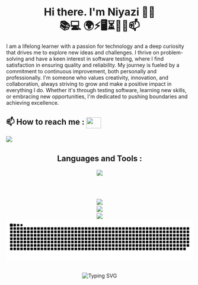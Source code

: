  <h1 align="center">Hi there. I'm Niyazi 👋🏻 <br>📚💻 🌍⚡🖥️⏳🔎💬📫</h1>
<p>I am a lifelong learner with a passion for technology and a deep curiosity that drives me to explore new ideas and challenges. I thrive on problem-solving and have a keen interest in software testing, where I find satisfaction in ensuring quality and reliability. My journey is fueled by a commitment to continuous improvement, both personally and professionally. I'm someone who values creativity, innovation, and collaboration, always striving to grow and make a positive impact in everything I do. Whether it's through testing software, learning new skills, or embracing new opportunities, I'm dedicated to pushing boundaries and achieving excellence.</p>
<h2> 📫 How to reach me : <a href="https://www.linkedin.com/in/niyazi-cholak/" target="blank"><img align="center" src="https://raw.githubusercontent.com/rahuldkjain/github-profile-readme-generator/master/src/images/icons/Social/linked-in-alt.svg" alt="" height="30" width="40" /></a></h2> 
<img src="https://github.com/NiyaziPro/NiyaziPro/assets/157756281/a22df605-5760-48dd-8c29-c72fca4b2f38"/>
 

<h2 align="center">Languages and Tools :</h2>

<p align="center">
  <a href="https://skillicons.dev">
    <img src="https://skillicons.dev/icons?i=idea,vscode,java,spring,hibernate,postgres,mongodb,selenium,gherkin,cypress,postman,jenkins,maven,git,github,githubactions,bash,html,css,nodejs,js,sublime,aws,docker,gmail,linkedin,stackoverflow,discord&theme=light" />
  </a>
  <h2></h2>
  </p>
  <br>
  <p align="center">
  <a href="https://github-readme-stats.vercel.app/api?username=NiyaziPro&show_icons=true&theme=compact">
    <img src="https://github-readme-stats.vercel.app/api?username=NiyaziPro&show_icons=true&theme=compact" />
  </a>
   <br>
  <a href="https://github-readme-stats.vercel.app/api/top-langs/?username=NiyaziPro&layout=compact">
    <img src="https://github-readme-stats.vercel.app/api/top-langs/?username=NiyaziPro&layout=compact" />
  </a>
   <br>
   <a href="https://quotes-github-readme.vercel.app/api?type=horizontal&theme=dark">
    <img src="https://quotes-github-readme.vercel.app/api?type=horizontal&theme=dark" />
  </a>
  <br>
   <a href="https://raw.githubusercontent.com/Platane/snk/output/github-contribution-grid-snake.svg">
    <img src="https://raw.githubusercontent.com/Platane/snk/output/github-contribution-grid-snake.svg" />
  </a>
</p>

<h2></h2>
 <p align="center">
  <img src="https://readme-typing-svg.demolab.com?font=Fira+Code&size=24&pause=1000&color=F75C7E&center=true&vCenter=true&width=435&lines=Done!+Check+out+my+projects!" alt="Typing SVG" />
</p>
<h2></h2>






 




<!--
**NiyaziPro/NiyaziPro** is a ✨ _special_ ✨ repository because its `README.md` (this file) appears on your GitHub profile.

Here are some ideas to get you started:

- 🔭 I’m currently working on ...
- 🌱 I’m currently learning ...
- 👯 I’m looking to collaborate on ...
- 🤔 I’m looking for help with ...
- 💬 Ask me about ...
- 📫 How to reach me: ...
- 😄 Pronouns: ...
- ⚡ Fun fact: ...
-->
